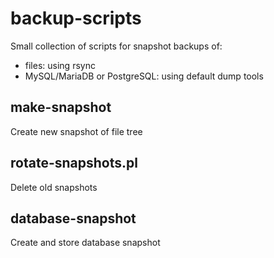 # backup-scripts

Small collection of scripts for snapshot backups of:
 - files: using rsync
 - MySQL/MariaDB or PostgreSQL: using default dump tools

## make-snapshot

Create new snapshot of file tree

## rotate-snapshots.pl

Delete old snapshots

## database-snapshot

Create and store database snapshot
